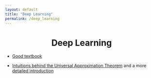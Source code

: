 ```yaml
---
layout: default
title: "Deep Learning"
permalink: /deep_learning
---
```




<h1 align="center"> Deep Learning </h1>

* [Good textbook](https://www.deeplearningbook.org/)

* [Intuitions behind the Universal Approximation Theorem](https://neuralnetworksanddeeplearning.com/chap4.html) and a more [detailed introduction](https://www.deep-mind.org/2023/03/26/the-universal-approximation-theorem/)
  

